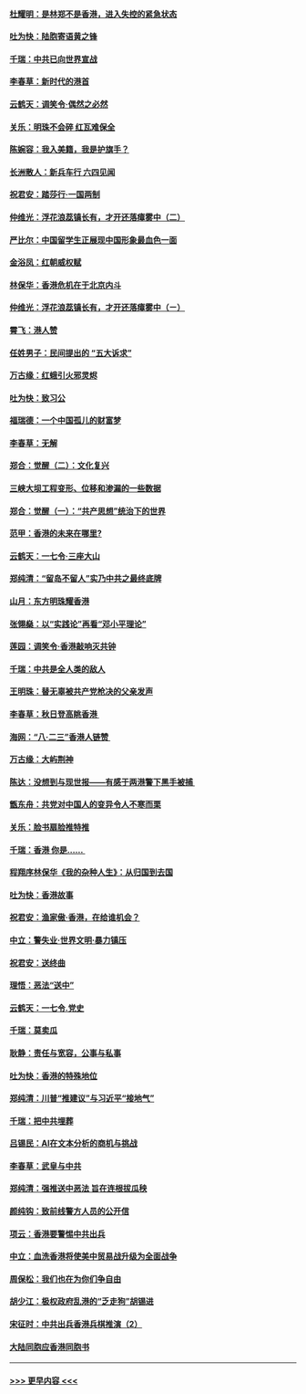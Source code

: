 #### [杜耀明：是林郑不是香港，进入失控的紧急状态](../pages/nsc993/n11491420.md?t=09012111) 
#### [吐为快：陆胞寄语黄之锋](../pages/nsc993/n11491117.md?t=09012111) 
#### [千瑞：中共已向世界宣战](../pages/nsc993/n11490123.md?t=09012111) 
#### [李春草：新时代的港首](../pages/nsc993/n11489864.md?t=09012111) 
#### [云鹤天：调笑令·偶然之必然](../pages/nsc993/n11489701.md?t=09012111) 
#### [关乐：明珠不会碎 红瓦难保全](../pages/nsc993/n11489647.md?t=09012111) 
#### [陈婉容：我入美籍，我是护旗手？](../pages/nsc993/n11487908.md?t=09012111) 
#### [长洲散人：新兵车行 六四见闻](../pages/nsc993/n11487729.md?t=09012111) 
#### [祝君安：踏莎行‧一国两制](../pages/nsc993/n11487699.md?t=09012111) 
#### [仲维光：浮花浪蕊镇长有，才开还落瘴雾中（二）](../pages/nsc993/n11483286.md?t=09012111) 
#### [严比尔：中国留学生正展现中国形象最血色一面](../pages/nsc993/n11485145.md?t=09012111) 
#### [金浴凤：红朝威权赋](../pages/nsc993/n11485191.md?t=09012111) 
#### [林保华：香港危机在于北京内斗](../pages/nsc993/n11484593.md?t=09012111) 
#### [仲维光：浮花浪蕊镇长有，才开还落瘴雾中（ㄧ）](../pages/nsc993/n11483259.md?t=09012111) 
#### [霄飞：港人赞](../pages/nsc993/n11482957.md?t=09012111) 
#### [任姓男子：民间提出的 “五大诉求”](../pages/nsc993/n11482897.md?t=09012111) 
#### [万古缘：红蛾引火邪灵烬](../pages/nsc993/n11482886.md?t=09012111) 
#### [吐为快：致习公](../pages/nsc993/n11482867.md?t=09012111) 
#### [福瑞德：一个中国孤儿的财富梦](../pages/nsc993/n11482817.md?t=09012111) 
#### [李春草：无解](../pages/nsc993/n11482791.md?t=09012111) 
#### [郑合：觉醒（二）：文化复兴](../pages/nsc993/n11478025.md?t=09012111) 
#### [三峡大坝工程变形、位移和渗漏的一些数据](../pages/nsc993/n11478232.md?t=09012111) 
#### [郑合：觉醒（一）：“共产思想”统治下的世界](../pages/nsc993/n11477663.md?t=09012111) 
#### [范甲：香港的未来在哪里?](../pages/nsc993/n11477249.md?t=09012111) 
#### [云鹤天：一七令·三座大山](../pages/nsc993/n11477192.md?t=09012111) 
#### [郑纯清：“留岛不留人”实乃中共之最终底牌](../pages/nsc993/n11476160.md?t=09012111) 
#### [山月：东方明珠耀香港](../pages/nsc993/n11476077.md?t=09012111) 
#### [张翎燊：以“实践论”再看“邓小平理论”](../pages/nsc993/n11475733.md?t=09012111) 
#### [莲园：调笑令‧香港敲响灭共钟](../pages/nsc993/n11475723.md?t=09012111) 
#### [千瑞：中共是全人类的敌人](../pages/nsc993/n11475329.md?t=09012111) 
#### [王明珠：替无辜被共产党枪决的父亲发声](../pages/nsc993/n11474570.md?t=09012111) 
#### [李春草：秋日登高眺香港 ](../pages/nsc993/n11474491.md?t=09012111) 
#### [海网：“八·二三”香港人链赞 ](../pages/nsc993/n11474538.md?t=09012111) 
#### [万古缘：大屿荆神](../pages/nsc993/n11474401.md?t=09012111) 
#### [陈达：没想到与现世报——有感于两港警下黑手被捕 ](../pages/nsc993/n11472557.md?t=09012111) 
#### [甑东舟：共党对中国人的变异令人不寒而栗](../pages/nsc993/n11472496.md?t=09012111) 
#### [关乐：脸书扇脸推特推](../pages/nsc993/n11472488.md?t=09012111) 
#### [千瑞：香港  你是…… ](../pages/nsc993/n11472459.md?t=09012111) 
#### [程翔序林保华《我的杂种人生》：从归国到去国](../pages/nsc993/n11472369.md?t=09012111) 
#### [吐为快：香港故事](../pages/nsc993/n11471931.md?t=09012111) 
#### [祝君安：渔家傲‧香港，在给谁机会？](../pages/nsc993/n11469718.md?t=09012111) 
#### [中立：警失业‧世界文明‧暴力镇压](../pages/nsc993/n11467566.md?t=09012111) 
#### [祝君安：送终曲](../pages/nsc993/n11467546.md?t=09012111) 
#### [理悟：恶法“送中”](../pages/nsc993/n11467290.md?t=09012111) 
#### [云鹤天：一七令.党史](../pages/nsc993/n11464122.md?t=09012111) 
#### [千瑞：莫卖瓜](../pages/nsc993/n11463014.md?t=09012111) 
#### [耿静：责任与宽容，公事与私事](../pages/nsc993/n11462810.md?t=09012111) 
#### [吐为快：香港的特殊地位](../pages/nsc993/n11462562.md?t=09012111) 
#### [郑纯清：川普“推建议”与习近平“接地气”](../pages/nsc993/n11461683.md?t=09012111) 
#### [千瑞：把中共埋葬](../pages/nsc993/n11461658.md?t=09012111) 
#### [吕锡民：AI在文本分析的商机与挑战](../pages/nsc993/n11460607.md?t=09012111) 
#### [李春草：武皇与中共](../pages/nsc993/n11460589.md?t=09012111) 
#### [郑纯清：强推送中恶法 旨在连根拔瓜秧](../pages/nsc993/n11460526.md?t=09012111) 
#### [颜纯钩：致前线警方人员的公开信](../pages/nsc993/n11459564.md?t=09012111) 
#### [项云：香港要警惕中共出兵](../pages/nsc993/n11459530.md?t=09012111) 
#### [中立：血洗香港将使美中贸易战升级为全面战争](../pages/nsc993/n11459717.md?t=09012111) 
#### [周保松：我们也在为你们争自由](../pages/nsc993/n11459087.md?t=09012111) 
#### [胡少江：极权政府乱港的“乏走狗”胡锡进](../pages/nsc993/n11459051.md?t=09012111) 
#### [宋征时：中共出兵香港兵棋推演（2）](../pages/nsc993/n11458306.md?t=09012111) 
#### [大陆同胞应香港同胞书](../pages/nsc993/n11457241.md?t=09012111) 

----
#### [ >>> 更早内容 <<< ](../indexes/nsc993-earlier.md)
